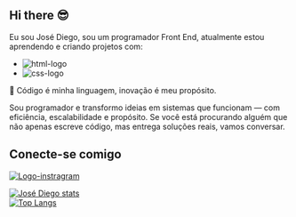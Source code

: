 ## Hi there :sunglasses:

Eu sou José Diego, sou um programador Front End, atualmente estou aprendendo e criando projetos com:

- <img src="https://img.shields.io/badge/HTML-239120?style=for-the-badge&logo=html5&logoColor=white" alt="html-logo"/>
- <img src="https://img.shields.io/badge/CSS-239120?&style=for-the-badge&logo=css3&logoColor=white" alt="css-logo"/>

🚀 Código é minha linguagem, inovação é meu propósito.

Sou programador e transformo ideias em sistemas que funcionam — com eficiência, escalabilidade e propósito.
Se você está procurando alguém que não apenas escreve código, mas entrega soluções reais, vamos conversar.
<br>
## <h2>Conecte-se comigo</h2>

[![Logo-instragram](https://img.freepik.com/vetores-premium/logotipo-de-midia-social-de-contorno-preto_197792-2416.jpg?semt=ais_hybrid&w=50)](https://www.instagram.com/jodiego49/?next=%2F)
<br>

[![José Diego stats](https://github-readme-stats.vercel.app/api?username=JoseDiego021)](https://github.com/anuraghazra/github-readme-stats)
<br>
[![Top Langs](https://github-readme-stats.vercel.app/api/top-langs/?username=JoseDiego021)](https://github.com/anuraghazra/github-readme-stats)
